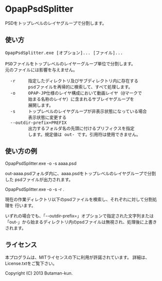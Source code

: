 OpapPsdSplitter
======================

PSDをトップレベルのレイヤグループで分割します。


使い方
-----------

<pre>
OpapPsdSplitter.exe [オプション]... [ファイル]...

PSDファイルをトップレベルのレイヤーグループ単位で分割します。
元のファイルには影響を与えません。

  -r     指定したディレクトリ及びサブディレクトリ内に存在する
         psdファイルを再帰的に検索して、すべて処理します。
  -o     OPAP-JP仕様のレイヤ構成において動画レイヤ（@マークで
         始まる名称のレイヤ）に含まれるサブレイヤグループを
         展開します。
  -s     トップレベルのレイヤグループが非表示状態になっている場合
         表示状態に変更する
  --outdir-prefix=PREFIX
         出力するフォルダ名の先頭に付けるプリフィクスを指定
         します。規定値は out- です。引用符は使用できません。
</pre>


使い方の例
-----------

OpapPsdSplitter.exe -o -s aaaa.psd

out-aaaa.psdフォルダ内に、aaaa.psdをトップレベルのレイヤグループで分割した
psdファイルが出力されます。


OpapPsdSplitter.exe -o -s -r .

現在の作業ディレクトリ以下のpsdファイルを検索し、それぞれに対して分割処理を
行います。


いずれの場合でも、「--outdir-prefix=」オプションで指定された文字列または
「out-」から始まるディレクトリ内のpsdファイルは無視され、処理後に上書き
されます。


ライセンス
----------

本プログラムは、MITライセンスの下に利用が許諾されています。
詳細は、License.txtをご覧下さい。

Copyright (C) 2013 Butaman-kun.


